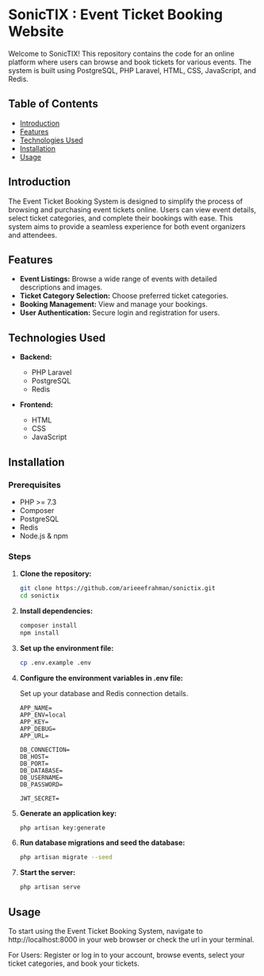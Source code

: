 # SonicTIX : Event Ticket Booking Website

Welcome to SonicTIX! This repository contains the code for an online platform where users can browse and book tickets for various events. The system is built using PostgreSQL, PHP Laravel, HTML, CSS, JavaScript, and Redis.

## Table of Contents
- [Introduction](#introduction)
- [Features](#features)
- [Technologies Used](#technologies-used)
- [Installation](#installation)
- [Usage](#usage)
## Introduction
The Event Ticket Booking System is designed to simplify the process of browsing and purchasing event tickets online. Users can view event details, select ticket categories, and complete their bookings with ease. This system aims to provide a seamless experience for both event organizers and attendees.

## Features

- **Event Listings:** Browse a wide range of events with detailed descriptions and images.
- **Ticket Category Selection:** Choose preferred ticket categories.
- **Booking Management:** View and manage your bookings.
- **User Authentication:** Secure login and registration for users.

## Technologies Used

- **Backend:**
  - PHP Laravel
  - PostgreSQL
  - Redis

- **Frontend:**
  - HTML
  - CSS
  - JavaScript

## Installation
### Prerequisites

- PHP >= 7.3
- Composer
- PostgreSQL
- Redis
- Node.js & npm

### Steps

1. **Clone the repository:**
   ```bash
   git clone https://github.com/arieeefrahman/sonictix.git
   cd sonictix
   ````

2. **Install dependencies:**
    ```bash
    composer install
    npm install
    ````
3. **Set up the environment file:**
    ```bash
    cp .env.example .env
    ```

4. **Configure the environment variables in .env file:**

    Set up your database and Redis connection details.
    ```
    APP_NAME=
    APP_ENV=local
    APP_KEY=
    APP_DEBUG=
    APP_URL=

    DB_CONNECTION=
    DB_HOST=
    DB_PORT=
    DB_DATABASE=
    DB_USERNAME=
    DB_PASSWORD=

    JWT_SECRET=
    ```

5. **Generate an application key:**
    ```bash
    php artisan key:generate
    ```

6. **Run database migrations and seed the database:**
    ```bash
    php artisan migrate --seed
    ```
7. **Start the server:**
    ```bash
    php artisan serve
    ```

## Usage
To start using the Event Ticket Booking System, navigate to http://localhost:8000 in your web browser or check the url in your terminal.

For Users: Register or log in to your account, browse events, select your ticket categories, and book your tickets.